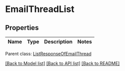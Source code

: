 
# EmailThreadList

## Properties
Name | Type | Description | Notes
------------ | ------------- | ------------- | -------------

 Parent class: [ListResponseOfEmailThread](ListResponseOfEmailThread.md)

[[Back to Model list]](README.md#documentation-for-models) [[Back to API list]](README.md#documentation-for-api-endpoints) [[Back to README]](README.md)
